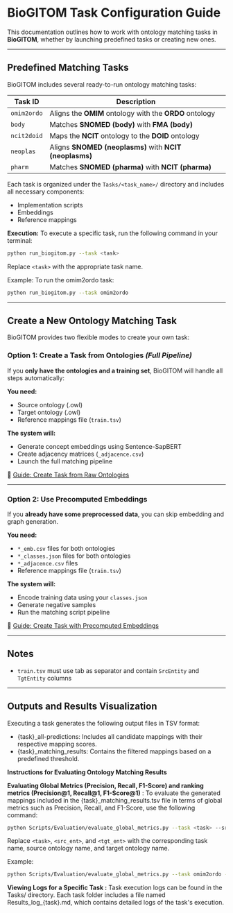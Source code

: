 # BioGITOM Task Configuration Guide

This documentation outlines how to work with ontology matching tasks in **BioGITOM**, whether by launching predefined tasks or creating new ones.

---

## Predefined Matching Tasks

BioGITOM includes several ready-to-run ontology matching tasks:

| Task ID       | Description                                             |
|---------------|---------------------------------------------------------|
| `omim2ordo`   | Aligns the **OMIM** ontology with the **ORDO** ontology |
| `body`        | Matches **SNOMED (body)** with **FMA (body)**           |
| `ncit2doid`   | Maps the **NCIT** ontology to the **DOID** ontology     |
| `neoplas`     | Aligns **SNOMED (neoplasms)** with **NCIT (neoplasms)** |
| `pharm`       | Matches **SNOMED (pharma)** with **NCIT (pharma)**      |

Each task is organized under the `Tasks/<task_name>/` directory and includes all necessary components:
- Implementation scripts
- Embeddings
- Reference mappings

**Execution:** To execute a specific task, run the following command in your terminal:

   ```bash
   python run_biogitom.py --task <task>
   ```
   Replace `<task>` with the appropriate task name. 

   Example: To run the omim2ordo task:

   ```bash
   python run_biogitom.py --task omim2ordo 
   ```
---

## Create a New Ontology Matching Task

BioGITOM provides two flexible modes to create your own task:

###  Option 1: Create a Task from Ontologies *(Full Pipeline)*

If you **only have the ontologies and a training set**, BioGITOM will handle all steps automatically:

**You need:**
- Source ontology (.owl)
- Target ontology (.owl)
- Reference mappings file (`train.tsv`)

**The system will:**
- Generate concept embeddings using Sentence-SapBERT
- Create adjacency matrices (`_adjacence.csv`)
- Launch the full matching pipeline

📗 [Guide: Create Task from Raw Ontologies](./BioGITOM_New_Task.md)

---

###  Option 2: Use Precomputed Embeddings

If you **already have some preprocessed data**, you can skip embedding and graph generation.

**You need:**
- `*_emb.csv` files for both ontologies
- `*_classes.json` files for both ontologies
- `*_adjacence.csv` files
- Reference mappings file (`train.tsv`)

**The system will:**
- Encode training data using your `classes.json`
- Generate negative samples
- Run the matching script pipeline

📗 [Guide: Create Task with Precomputed Embeddings](./BioGITOM_New_Task__with_Embeddings_Guide.md)

---

## Notes

- `train.tsv` must use tab as separator and contain `SrcEntity` and `TgtEntity` columns

---

## **Outputs and Results Visualization**

Executing a task generates the following output files in TSV format:
    
  - {task}_all-predictions: Includes all candidate mappings with their respective mapping scores.
  - {task}_matching_results: Contains the filtered mappings based on a predefined threshold.

**Instructions for Evaluating Ontology Matching Results**
   
 **Evaluating Global Metrics (Precision, Recall, F1-Score) and ranking metrics (Precision@1, Recall@1, F1-Score@1)** :
      To evaluate the generated mappings included in the {task}_matching_results.tsv file in terms of global metrics such as Precision, Recall, and F1-Score, use the following command:
  
  ```bash
  python Scripts/Evaluation/evaluate_global_metrics.py --task <task> --src_ent <src_ent> --tgt_ent <tgt_ent>

  ```
  Replace `<task>`, `<src_ent>`, and `<tgt_ent>` with the corresponding task name, source ontology name, and target ontology name.

  Example:  

  ```bash
 python Scripts/Evaluation/evaluate_global_metrics.py --task omim2ordo --src_ent omim --tgt_ent ordo
  ```
**Viewing Logs for a Specific Task :** Task execution logs can be found in the Tasks/<task> directory. Each task folder includes a file named Results_log_{task}.md, which contains detailed logs of the task's execution.
